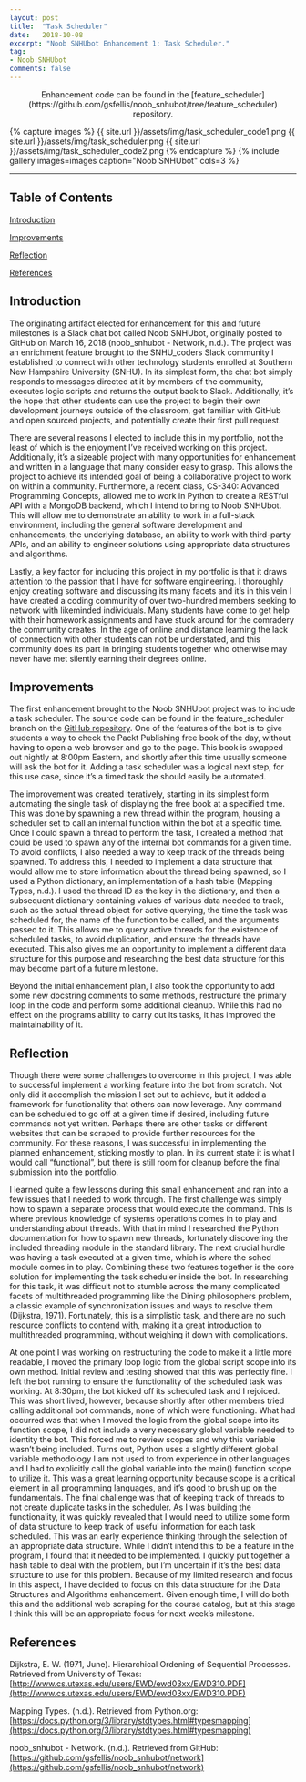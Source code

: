 ```yaml
---
layout: post
title:  "Task Scheduler"
date:   2018-10-08
excerpt: "Noob SNHUbot Enhancement 1: Task Scheduler."
tag:
- Noob SNHUbot
comments: false
---
```


<center>Enhancement code can be found in the [feature_scheduler](https://github.com/gsfellis/noob_snhubot/tree/feature_scheduler) repository.</center>

{% capture images %}
    {{ site.url }}/assets/img/task_scheduler_code1.png
    {{ site.url }}/assets/img/task_scheduler.png
    {{ site.url }}/assets/img/task_scheduler_code2.png
{% endcapture %}
{% include gallery images=images caption="Noob SNHUbot" cols=3 %}

---

## Table of Contents

[Introduction](#introduction)

[Improvements](#improvements)

[Reflection](#reflection)

[References](#references)

## Introduction

The originating artifact elected for enhancement for this and future milestones is a Slack chat bot called Noob SNHUbot, originally posted to GitHub on March 16, 2018 (noob_snhubot - Network, n.d.).  The project was an enrichment feature brought to the SNHU_coders Slack community I established to connect with other technology students enrolled at Southern New Hampshire University (SNHU).  In its simplest form, the chat bot simply responds to messages directed at it by members of the community, executes logic scripts and returns the output back to Slack.  Additionally, it’s the hope that other students can use the project to begin their own development journeys outside of the classroom, get familiar with GitHub and open sourced projects, and potentially create their first pull request.

There are several reasons I elected to include this in my portfolio, not the least of which is the enjoyment I’ve received working on this project.  Additionally, it’s a sizeable project with many opportunities for enhancement and written in a language that many consider easy to grasp.  This allows the project to achieve its intended goal of being a collaborative project to work on within a community.  Furthermore, a recent class, CS-340: Advanced Programming Concepts, allowed me to work in Python to create a RESTful API with a MongoDB backend, which I intend to bring to Noob SNHUbot.  This will allow me to demonstrate an ability to work in a full-stack environment, including the general software development and enhancements, the underlying database, an ability to work with third-party APIs, and an ability to engineer solutions using appropriate data structures and algorithms.

Lastly, a key factor for including this project in my portfolio is that it draws attention to the passion that I have for software engineering.  I thoroughly enjoy creating software and discussing its many facets and it’s in this vein I have created a coding community of over two-hundred members seeking to network with likeminded individuals.  Many students have come to get help with their homework assignments and have stuck around for the comradery the community creates.  In the age of online and distance learning the lack of connection with other students can not be understated, and this community does its part in bringing students together who otherwise may never have met silently earning their degrees online.

## Improvements

The first enhancement brought to the Noob SNHUbot project was to include a task scheduler.  The source code can be found in the feature_scheduler branch on the [GitHub repository](https://github.com/gsfellis/noob_snhubot/tree/feature_scheduler).  One of the features of the bot is to give students a way to check the Packt Publishing free book of the day, without having to open a web browser and go to the page.  This book is swapped out nightly at 8:00pm Eastern, and shortly after this time usually someone will ask the bot for it.  Adding a task scheduler was a logical next step, for this use case, since it’s a timed task the should easily be automated.

The improvement was created iteratively, starting in its simplest form automating the single task of displaying the free book at a specified time.  This was done by spawning a new thread within the program, housing a scheduler set to call an internal function within the bot at a specific time.  Once I could spawn a thread to perform the task, I created a method that could be used to spawn any of the internal bot commands for a given time.  To avoid conflicts, I also needed a way to keep track of the threads being spawned.  To address this, I needed to implement a data structure that would allow me to store information about the thread being spawned, so I used a Python dictionary, an implementation of a hash table (Mapping Types, n.d.).  I used the thread ID as the key in the dictionary, and then a subsequent dictionary containing values of various data needed to track, such as the actual thread object for active querying, the time the task was scheduled for, the name of the function to be called, and the arguments passed to it.  This allows me to query active threads for the existence of scheduled tasks, to avoid duplication, and ensure the threads have executed.  This also gives me an opportunity to implement a different data structure for this purpose and researching the best data structure for this may become part of a future milestone.

Beyond the initial enhancement plan, I also took the opportunity to add some new docstring comments to some methods, restructure the primary loop in the code and perform some additional cleanup.  While this had no effect on the programs ability to carry out its tasks, it has improved the maintainability of it.

## Reflection

Though there were some challenges to overcome in this project, I was able to successful implement a working feature into the bot from scratch.  Not only did it accomplish the mission I set out to achieve, but it added a framework for functionality that others can now leverage.  Any command can be scheduled to go off at a given time if desired, including future commands not yet written.  Perhaps there are other tasks or different websites that can be scraped to provide further resources for the community.  For these reasons, I was successful in implementing the planned enhancement, sticking mostly to plan.  In its current state it is what I would call “functional”, but there is still room for cleanup before the final submission into the portfolio.

I learned quite a few lessons during this small enhancement and ran into a few issues that I needed to work through.  The first challenge was simply how to spawn a separate process that would execute the command.  This is where previous knowledge of systems operations comes in to play and understanding about threads.  With that in mind I researched the Python documentation for how to spawn new threads, fortunately discovering the included threading module in the standard library.  The next crucial hurdle was having a task executed at a given time, which is where the sched module comes in to play.  Combining these two features together is the core solution for implementing the task scheduler inside the bot.  In researching for this task, it was difficult not to stumble across the many complicated facets of multithreaded programming like the Dining philosophers problem, a classic example of synchronization issues and ways to resolve them (Dijkstra, 1971).  Fortunately, this is a simplistic task, and there are no such resource conflicts to contend with, making it a great introduction to multithreaded programming, without weighing it down with complications.

At one point I was working on restructuring the code to make it a little more readable, I moved the primary loop logic from the global script scope into its own method.  Initial review and testing showed that this was perfectly fine.  I left the bot running to ensure the functionality of the scheduled task was working.  At 8:30pm, the bot kicked off its scheduled task and I rejoiced.  This was short lived, however, because shortly after other members tried calling additional bot commands, none of which were functioning.  What had occurred was that when I moved the logic from the global scope into its function scope, I did not include a very necessary global variable needed to identity the bot.  This forced me to review scopes and why this variable wasn’t being included.  Turns out, Python uses a slightly different global variable methodology I am not used to from experience in other languages and I had to explicitly call the global variable into the main() function scope to utilize it.  This was a great learning opportunity because scope is a critical element in all programming languages, and it’s good to brush up on the fundamentals.
The final challenge was that of keeping track of threads to not create duplicate tasks in the scheduler.  As I was building the functionality, it was quickly revealed that I would need to utilize some form of data structure to keep track of useful information for each task scheduled.  This was an early experience thinking through the selection of an appropriate data structure.  While I didn’t intend this to be a feature in the program, I found that it needed to be implemented.  I quickly put together a hash table to deal with the problem, but I’m uncertain if it’s the best data structure to use for this problem.  Because of my limited research and focus in this aspect, I have decided to focus on this data structure for the Data Structures and Algorithms enhancement.  Given enough time, I will do both this and the additional web scraping for the course catalog, but at this stage I think this will be an appropriate focus for next week’s milestone.
 
## References

Dijkstra, E. W. (1971, June). Hierarchical Ordening of Sequential Processes. Retrieved from University of Texas: [http://www.cs.utexas.edu/users/EWD/ewd03xx/EWD310.PDF](http://www.cs.utexas.edu/users/EWD/ewd03xx/EWD310.PDF)

Mapping Types. (n.d.). Retrieved from Python.org: [https://docs.python.org/3/library/stdtypes.html#typesmapping](https://docs.python.org/3/library/stdtypes.html#typesmapping)

noob_snhubot - Network. (n.d.). Retrieved from GitHub: [https://github.com/gsfellis/noob_snhubot/network](https://github.com/gsfellis/noob_snhubot/network)
